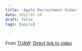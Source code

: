 ```yaml
---
title: 'Apple Recruitment Video'
date: 2012-07-16
draft: false
tags: [Apple]

---
```


From [TUAW](http://www.tuaw.com/2012/07/16/apple-recruitment-video-takes-us-inside-infinite-loop/): [Direct link to video](http://youtu.be/A7HVt3xgTn4)
